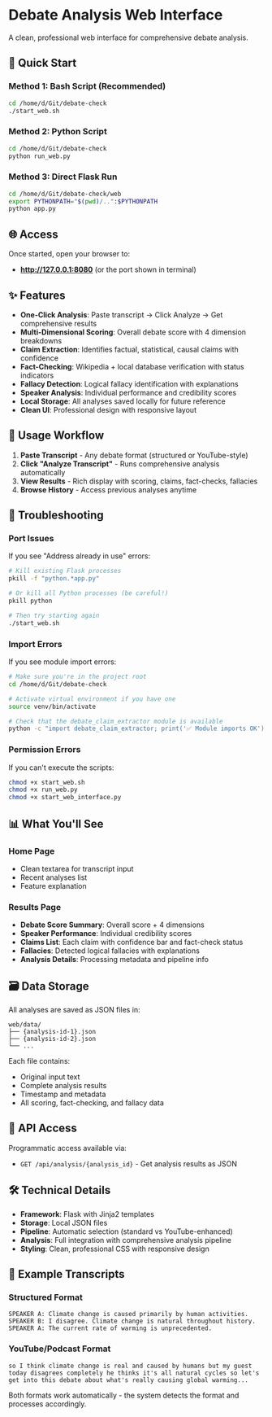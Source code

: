 # Debate Analysis Web Interface

A clean, professional web interface for comprehensive debate analysis.

## 🚀 Quick Start

### Method 1: Bash Script (Recommended)
```bash
cd /home/d/Git/debate-check
./start_web.sh
```

### Method 2: Python Script
```bash
cd /home/d/Git/debate-check
python run_web.py
```

### Method 3: Direct Flask Run
```bash
cd /home/d/Git/debate-check/web
export PYTHONPATH="$(pwd)/..":$PYTHONPATH
python app.py
```

## 🌐 Access

Once started, open your browser to:
- **http://127.0.0.1:8080** (or the port shown in terminal)

## ✨ Features

- **One-Click Analysis**: Paste transcript → Click Analyze → Get comprehensive results
- **Multi-Dimensional Scoring**: Overall debate score with 4 dimension breakdowns
- **Claim Extraction**: Identifies factual, statistical, causal claims with confidence
- **Fact-Checking**: Wikipedia + local database verification with status indicators  
- **Fallacy Detection**: Logical fallacy identification with explanations
- **Speaker Analysis**: Individual performance and credibility scores
- **Local Storage**: All analyses saved locally for future reference
- **Clean UI**: Professional design with responsive layout

## 🎯 Usage Workflow

1. **Paste Transcript** - Any debate format (structured or YouTube-style)
2. **Click "Analyze Transcript"** - Runs comprehensive analysis automatically
3. **View Results** - Rich display with scoring, claims, fact-checks, fallacies
4. **Browse History** - Access previous analyses anytime

## 🔧 Troubleshooting

### Port Issues
If you see "Address already in use" errors:

```bash
# Kill existing Flask processes
pkill -f "python.*app.py"

# Or kill all Python processes (be careful!)
pkill python

# Then try starting again
./start_web.sh
```

### Import Errors
If you see module import errors:

```bash
# Make sure you're in the project root
cd /home/d/Git/debate-check

# Activate virtual environment if you have one
source venv/bin/activate

# Check that the debate_claim_extractor module is available
python -c "import debate_claim_extractor; print('✅ Module imports OK')"
```

### Permission Errors
If you can't execute the scripts:

```bash
chmod +x start_web.sh
chmod +x run_web.py
chmod +x start_web_interface.py
```

## 📊 What You'll See

### Home Page
- Clean textarea for transcript input
- Recent analyses list
- Feature explanation

### Results Page
- **Debate Score Summary**: Overall score + 4 dimensions
- **Speaker Performance**: Individual credibility scores
- **Claims List**: Each claim with confidence bar and fact-check status
- **Fallacies**: Detected logical fallacies with explanations
- **Analysis Details**: Processing metadata and pipeline info

## 🗃️ Data Storage

All analyses are saved as JSON files in:
```
web/data/
├── {analysis-id-1}.json
├── {analysis-id-2}.json
└── ...
```

Each file contains:
- Original input text
- Complete analysis results
- Timestamp and metadata
- All scoring, fact-checking, and fallacy data

## 🔗 API Access

Programmatic access available via:
- `GET /api/analysis/{analysis_id}` - Get analysis results as JSON

## 🛠️ Technical Details

- **Framework**: Flask with Jinja2 templates
- **Storage**: Local JSON files
- **Pipeline**: Automatic selection (standard vs YouTube-enhanced)
- **Analysis**: Full integration with comprehensive analysis pipeline
- **Styling**: Clean, professional CSS with responsive design

## 📝 Example Transcripts

### Structured Format
```
SPEAKER A: Climate change is caused primarily by human activities.
SPEAKER B: I disagree. Climate change is natural throughout history.
SPEAKER A: The current rate of warming is unprecedented.
```

### YouTube/Podcast Format
```
so I think climate change is real and caused by humans but my guest today disagrees completely he thinks it's all natural cycles so let's get into this debate about what's really causing global warming...
```

Both formats work automatically - the system detects the format and processes accordingly.
